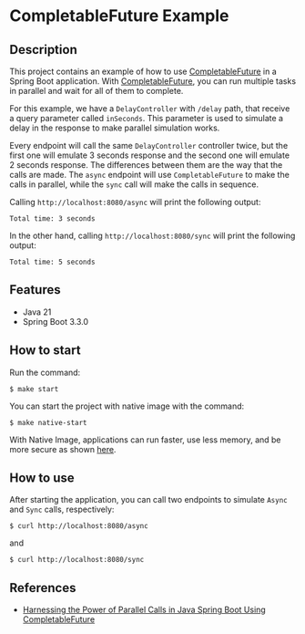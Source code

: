 # CompletableFuture Example

## Description

This project contains an example of how to use [CompletableFuture](https://download.java.net/java/early_access/valhalla/docs/api/java.base/java/util/concurrent/CompletableFuture.html) in a Spring Boot application.
With [CompletableFuture](https://download.java.net/java/early_access/valhalla/docs/api/java.base/java/util/concurrent/CompletableFuture.html), you can run multiple tasks in parallel and wait for all of them to complete.

For this example, we have a `DelayController` with `/delay` path, that receive a query parameter called `inSeconds`. This parameter is used to simulate a delay in the response to make parallel simulation works.

Every endpoint will call the same `DelayController` controller twice, but the first one will emulate 3 seconds response and the second one will emulate 2 seconds response.
The differences between them are the way that the calls are made. The `async` endpoint will use `CompletableFuture` to make the calls in parallel, while the `sync` call will make the calls in sequence.

Calling `http://localhost:8080/async` will print the following output:
```
Total time: 3 seconds
```
In the other hand, calling `http://localhost:8080/sync` will print the following output:
```
Total time: 5 seconds
```


## Features
- Java 21
- Spring Boot 3.3.0

## How to start

Run the command:

```shell
$ make start
```

You can start the project with native image with the command:
```shell
$ make native-start
```
With Native Image, applications can run faster, use less memory, and be more secure as shown [here](https://github.com/valdemarjuniorr/spring-boot-graalvm-performance-comparation).

## How to use
After starting the application, you can call two endpoints to simulate `Async` and `Sync` calls, respectively:

```shell
$ curl http://localhost:8080/async
```
and 
```shell
$ curl http://localhost:8080/sync
```

## References
 - [Harnessing the Power of Parallel Calls in Java Spring Boot Using CompletableFuture](https://medium.com/@shrivastavamohit628/harnessing-the-power-of-parallel-calls-in-java-spring-boot-using-completablefuture-a678ef22edde)
